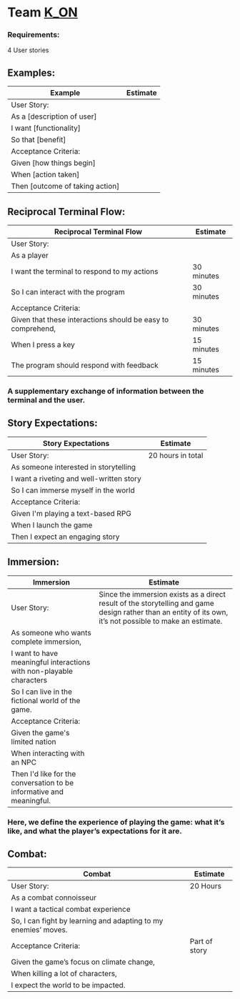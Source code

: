# Team **[K_ON](https://www.youtube.com/watch?v=MdkvkyacIYw)**

### Requirements:
4 User stories

## Examples:

|Example|Estimate|
|---|---|
|User Story:|
|As a [description of user]|
|I want [functionality]|
|So that [benefit]|
|Acceptance Criteria:|
|Given [how things begin]|
|When [action taken]|
|Then [outcome of taking action]|

## Reciprocal Terminal Flow:

|Reciprocal Terminal Flow|Estimate|
|---|---|
|User Story:|
|As a player|
|I want the terminal to respond to my actions|30 minutes|
|So I can interact with the program|30 minutes|
|Acceptance Criteria:|
|Given that these interactions should be easy to comprehend,|30 minutes|
|When I press a key|15 minutes|
|The program should respond with feedback|15 minutes|

### A supplementary exchange of information between the terminal and the user.  

## Story Expectations:

|Story Expectations|Estimate|
|---|---|
|User Story:|20 hours in total|
|As someone interested in storytelling|
|I want a riveting and well-written story|
|So I can immerse myself in the world|
|Acceptance Criteria:|
|Given I'm playing a text-based RPG|
|When I launch the game|
|Then I expect an engaging story|

## Immersion:

|Immersion|Estimate|
|---|---|
|User Story:|Since the immersion exists as a direct result of the storytelling and game design rather than an entity of its own, it’s not possible to make an estimate. |
|As someone who wants complete immersion,|
|I want to have meaningful interactions with non-playable characters|
|So I can live in the fictional world of the game.|
|Acceptance Criteria:|
|Given the game's limited nation|
|When interacting with an NPC|
|Then I'd like for the conversation to be informative and meaningful.|

### Here, we define the experience of playing the game: what it’s like, and what the player’s expectations for it are.  

## Combat:

|Combat|Estimate|
|---|---|
|User Story:|20 Hours|
|As a combat connoisseur|
|I want a tactical combat experience|
|So, I can fight by learning and adapting to my enemies’ moves.|
|Acceptance Criteria:|Part of story|
|Given the game’s focus on climate change, |
|When killing a lot of characters,|
|I expect the world to be impacted.|
